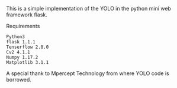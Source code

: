 This is a simple implementation of the YOLO in the python mini web framework flask.

Requirements

	Python3 
	flask 1.1.1
	Tenserflow 2.0.0
	Cv2 4.1.1
	Numpy 1.17.2
	Matplotlib 3.1.1

A special thank to Mpercept Technology from where YOLO code is borrowed. 